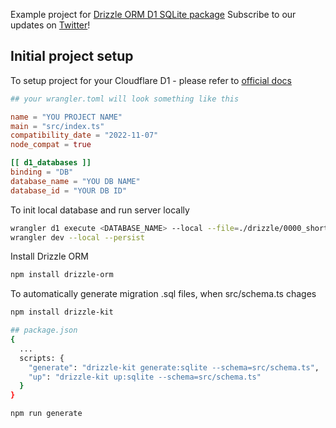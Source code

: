 Example project for [Drizzle ORM D1 SQLite package](https://github.com/drizzle-team/drizzle-orm/tree/main/drizzle-orm/src/sqlite-core)
Subscribe to our updates on [Twitter](https://twitter.com/DrizzleOrm)!

## Initial project setup

To setup project for your Cloudflare D1 - please refer to [official docs](https://developers.cloudflare.com/d1/)

```toml
## your wrangler.toml will look something like this

name = "YOU PROJECT NAME"
main = "src/index.ts"
compatibility_date = "2022-11-07"
node_compat = true

[[ d1_databases ]]
binding = "DB"
database_name = "YOU DB NAME"
database_id = "YOUR DB ID"
```

To init local database and run server locally

```bash
wrangler d1 execute <DATABASE_NAME> --local --file=./drizzle/0000_short_lockheed.sql
wrangler dev --local --persist
```

Install Drizzle ORM

```bash
npm install drizzle-orm
```

To automatically generate migration .sql files, when src/schema.ts chages

```bash
npm install drizzle-kit

## package.json
{
  ...
  scripts: {
    "generate": "drizzle-kit generate:sqlite --schema=src/schema.ts",
    "up": "drizzle-kit up:sqlite --schema=src/schema.ts"
  }
}

npm run generate
```
